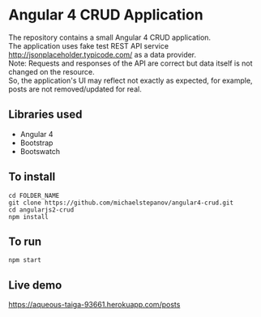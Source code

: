 # Angular 4 CRUD Application

The repository contains a small Angular 4 CRUD application.  
The application uses fake test REST API service http://jsonplaceholder.typicode.com/ as a data provider.  
Note: Requests and responses of the API are correct but data itself is not changed on the resource.  
So, the application's UI may reflect not exactly as expected, for example, posts are not removed/updated for real.

## Libraries used

* Angular 4
* Bootstrap
* Bootswatch

## To install

	cd FOLDER_NAME
    git clone https://github.com/michaelstepanov/angular4-crud.git
    cd angularjs2-crud
    npm install
	
## To run

	npm start

## Live demo

https://aqueous-taiga-93661.herokuapp.com/posts
